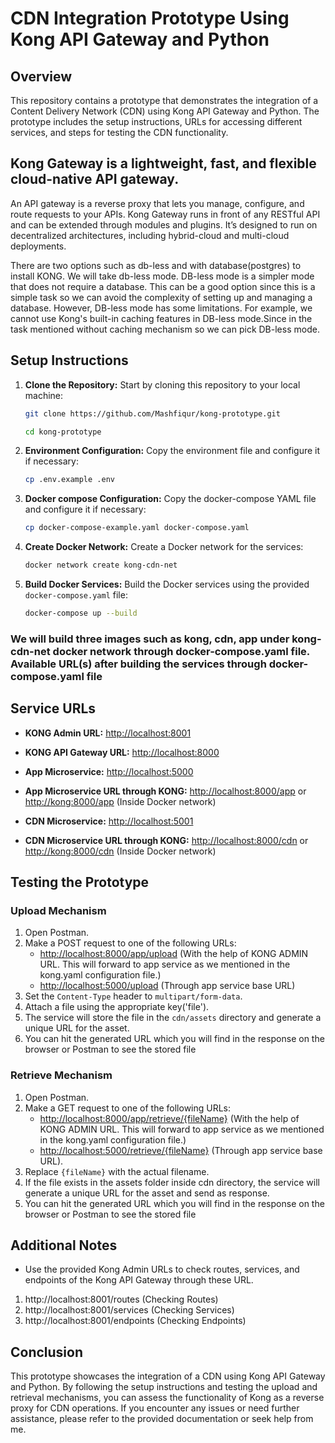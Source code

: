 # CDN Integration Prototype Using Kong API Gateway and Python

## Overview

This repository contains a prototype that demonstrates the integration of a Content Delivery Network (CDN) using Kong API Gateway and Python. The prototype includes the setup instructions, URLs for accessing different services, and steps for testing the CDN functionality.

## Kong Gateway is a lightweight, fast, and flexible cloud-native API gateway. 

An API gateway is a reverse proxy that lets you manage, configure, and route requests to your APIs. Kong Gateway runs in front of any RESTful API and can be extended through modules and plugins. It’s designed to run on decentralized architectures, including hybrid-cloud and multi-cloud deployments.

There are two options such as db-less and with database(postgres) to install KONG. We will take db-less mode. DB-less mode is a simpler mode that does not require a database. This can be a good option since this is a simple task so we can avoid the complexity of setting up and managing a database. However, DB-less mode has some limitations. For example, we cannot use Kong's built-in caching features in DB-less mode.Since in the task mentioned without caching mechanism so we can pick DB-less mode.

## Setup Instructions

1. **Clone the Repository:** Start by cloning this repository to your local machine:

    ```sh
    git clone https://github.com/Mashfiqur/kong-prototype.git
    ```
    ```sh
    cd kong-prototype
    ```

2. **Environment Configuration:** Copy the environment file and configure it if necessary:

    ```sh
    cp .env.example .env
    ```

3. **Docker compose Configuration:** Copy the docker-compose YAML file and configure it if necessary:

    ```sh
    cp docker-compose-example.yaml docker-compose.yaml
    ```

4. **Create Docker Network:** Create a Docker network for the services:

    ```sh
    docker network create kong-cdn-net
    ```

5. **Build Docker Services:** Build the Docker services using the provided `docker-compose.yaml` file:

    ```sh
    docker-compose up --build
    ```
### We will build three images such as kong, cdn, app under kong-cdn-net docker network through docker-compose.yaml file. Available URL(s) after building the services through docker-compose.yaml file

## Service URLs

- **KONG Admin URL:** [http://localhost:8001](http://localhost:8001)
- **KONG API Gateway URL:** [http://localhost:8000](http://localhost:8000)

- **App Microservice:** [http://localhost:5000](http://localhost:5000)
- **App Microservice URL through KONG:** [http://localhost:8000/app](http://localhost:8000/app) or [http://kong:8000/app](http://kong:8000/app) (Inside Docker network)

- **CDN Microservice:** [http://localhost:5001](http://localhost:5001)
- **CDN Microservice URL through KONG:** [http://localhost:8000/cdn](http://localhost:8000/cdn) or [http://kong:8000/cdn](http://kong:8000/cdn) (Inside Docker network)

## Testing the Prototype

### Upload Mechanism

1. Open Postman.
2. Make a POST request to one of the following URLs:
   - [http://localhost:8000/app/upload](http://localhost:8000/app/upload) (With the help of KONG ADMIN URL. This will forward to app service as we mentioned in the kong.yaml configuration file.)
   - [http://localhost:5000/upload](http://localhost:5000/upload) (Through app service base URL)
3. Set the `Content-Type` header to `multipart/form-data`.
4. Attach a file using the appropriate key('file').
5. The service will store the file in the `cdn/assets` directory and generate a unique URL for the asset.
6. You can hit the generated URL which you will find in the response on the browser or Postman to see 
   the stored file

### Retrieve Mechanism

1. Open Postman.
2. Make a GET request to one of the following URLs:
   - [http://localhost:8000/app/retrieve/{fileName}](http://localhost:8000/app/retrieve/{fileName}) (With the help of KONG ADMIN URL. This will forward to app service as we mentioned in the kong.yaml configuration file.)
   - [http://localhost:5000/retrieve/{fileName}](http://localhost:5000/retrieve/{fileName}) (Through app service base URL).
3. Replace `{fileName}` with the actual filename.
4. If the file exists in the assets folder inside cdn directory, the service will generate a 
   unique URL for the asset and send as response.
5. You can hit the generated URL which you will find in the response on the browser or Postman to see 
   the stored file

## Additional Notes

- Use the provided Kong Admin URLs to check routes, services, and endpoints of the Kong API Gateway through these URL.

1. http://localhost:8001/routes (Checking Routes)
2. http://localhost:8001/services (Checking Services)
3. http://localhost:8001/endpoints (Checking Endpoints)

## Conclusion

This prototype showcases the integration of a CDN using Kong API Gateway and Python. By following the setup instructions and testing the upload and retrieval mechanisms, you can assess the functionality of Kong as a reverse proxy for CDN operations. If you encounter any issues or need further assistance, please refer to the provided documentation or seek help from me.